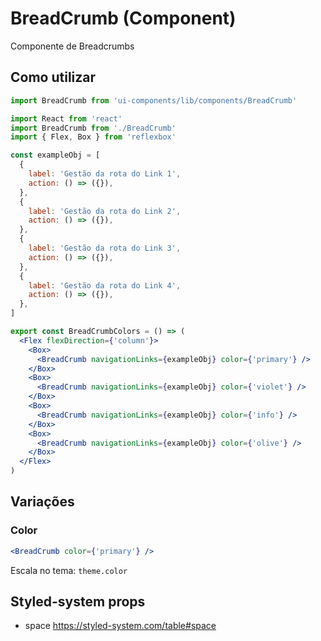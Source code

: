 # BreadCrumb (Component)

Componente de Breadcrumbs

## Como utilizar

```js
import BreadCrumb from 'ui-components/lib/components/BreadCrumb'
```

```jsx
import React from 'react'
import BreadCrumb from './BreadCrumb'
import { Flex, Box } from 'reflexbox'

const exampleObj = [
  {
    label: 'Gestão da rota do Link 1',
    action: () => ({}),
  },
  {
    label: 'Gestão da rota do Link 2',
    action: () => ({}),
  },
  {
    label: 'Gestão da rota do Link 3',
    action: () => ({}),
  },
  {
    label: 'Gestão da rota do Link 4',
    action: () => ({}),
  },
]

export const BreadCrumbColors = () => (
  <Flex flexDirection={'column'}>
    <Box>
      <BreadCrumb navigationLinks={exampleObj} color={'primary'} />
    </Box>
    <Box>
      <BreadCrumb navigationLinks={exampleObj} color={'violet'} />
    </Box>
    <Box>
      <BreadCrumb navigationLinks={exampleObj} color={'info'} />
    </Box>
    <Box>
      <BreadCrumb navigationLinks={exampleObj} color={'olive'} />
    </Box>
  </Flex>
)
```

## Variações

### Color

```jsx
<BreadCrumb color={'primary'} />
```

Escala no tema: `theme.color`

## Styled-system props

- space https://styled-system.com/table#space
